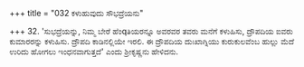 +++
title = "032 ಕಳುಹುವುದು ಸೌಭದ್ರೆಯನು"

+++
32. 'ಸುಭದ್ರೆಯನ್ನು, ನಿಮ್ಮ ಬೇರೆ ಹೆಂqತಿಯರನ್ನೂ ಅವರವರ ತವರು ಮನೆಗೆ ಕಳುಹಿಸು, ದ್ರೌಪದಿಯ ಐವರು ಕುಮಾರರನ್ನು ಕಳುಹಿಸು. ದ್ರೌಪದಿ  ಕಾಡಿನಲ್ಲಿಯೇ ಇರಲಿ. ಈ ದ್ರೌಪದಿಯ ದುಃಖಾಗ್ನಿಯು  ಕುರುಕುಲವೆಂಬ ಹುಲ್ಲು ಮೆದೆ ಉರಿದು ಹೋಗಲು  ಇಂಧನವಾಗುತ್ತದೆ' ಎಂದು ಶ್ರೀಕೃಷ್ಣನು ಹೇಳಿದನು.